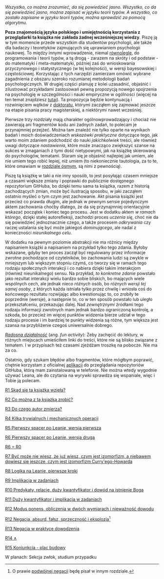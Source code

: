 *Wszystko, co można zrozumieć, da się powiedzieć jasno. Wszystko, co da się powiedzieć jasno, można
zapisać w języku teorii typów. A wszystko, co zostało zapisane w języku teorii typów, można
sprawdzić za pomocą algorytmu.*

**Poza znajomością języka polskiego i umiejętnością korzystania z przeglądarki ta książka nie
zakłada żadnej wcześniejszej wiedzy**. Piszę ją w tym momencie przede wszystkim dla studentów
psychologii, ale także dla badaczy i teoretyków zajmujących się uprawianiem psychologii naukowej. To
między innymi wprowadzenie, niemal
[równolegle](https://en.wikipedia.org/wiki/Everything_Everywhere_All_at_Once), do programowania i
teorii typów, a tą drogą - zarazem na skróty i od podstaw - do matematyki i meta-matematyki, później
zaś do wnioskowania przyczynowego i statystycznego (w tej kolejności), w wersji bayesowskiej i
częstościowej. Korzystając z tych narzędzi zamierzam omówić wybrane zagadnienia z obszaru szeroko
rozumianej metodologii badań psychologicznych. W drugiej części planuję z kolei uzasadnić, objaśnić
i zilustrować przykładami zastosowań pewną propozycją nowego spojrzenia na psychologię w
szczególności i nauki empiryczne w ogólności (więcej na ten temat znajdziesz
[tutaj](./rozdzialy/02_Cel.md)). Ta propozycja będzie kontynuacją i rozwinięciem wątków z
[doktoratu](./rozdzialy/praca_doktorska.pdf), którymi zacząłem się zajmować jeszcze na etapie
pisania pracy magisterskiej, a niektórymi nawet wcześniej.

Pierwsze trzy rozdziały mają charakter ogólnowprowadzający i chociaż nie zawierają ani fragmentów
kodu ani żadnych zadań, to polecam je przynajmniej przejżeć. Można tam znaleźć nie tylko oparte na
wynikach badań i moich doświadczeniach *wskazówki praktyczne* dotyczące tego, jak warto moim zdaniem
podchodzić do nauki *jakichkolwiek* treści, ale również uwagi dotyczące *nastawienia*, które może
znacząco zwiększyć szanse na sukces w zmaganiach z tymi dość nietypowymi, jak na książkę skierowaną
do psychologów, tematami. Staram się je objaśnić najlepiej jak umiem, ale nie umiem tego robić
lepiej, niż umiem (to niekoniecznie tautologia, za to te, które omawiam w [rozdziale
ósmym](./rozdzialy/Logika_w_Leanie_pierwsze_kroki.md), są nimi z pewnością).

Piszę tą książkę w taki a nie inny sposób, to jest posyłając czasem mniejsze a czasami większe
zmiany i poprawki do publicznie dostępnego repozytorium GitHuba, bo dzięki temu sama ta książka,
razem z historią zachodzących zmian, może być ilustracją sposobu, w jaki zacząłem ostatnio myśleć o
tym czym jest zachowanie. Akt pisania książki jest przecież co prawda długim, ale jednak w pewnym
sensie pojedynczym aktem zachowania choćby dlatego, że da się przynajmniej orientacyjnie wskazać
początek i koniec tego procesu. Jest w dodatku aktem *w ramach którego*, dzięki stałej
autorefleksji, zachodzi proces *uczenia się*, choć nie da się powiedzieć jednoznacznie czego, a
także procesem *odkrywania* czy raczej ustalania się być może jakiegoś *dominującego*, ale nadal z
konieczności *nieunikalnego celu*.

W dodatku na pewnym poziomie abstrakcji nie ma różnicy między napisaniem książki a napisaniem na
przykład tylko tego zdania. Byłoby wskazane, gdyby ten proces zaczął być regulowany przez informacje
zwrotne pochodzące od czytelników, bo zachowania ludzi są zwykle w mniejszym lub większym stopniu
czymś, co tworzy się w ramach tego rodzaju społecznych interakcji i co nabiera dzięki takim
interakcjom (również nieunikalnego) sensu. Na przykład, *to konkretne zdanie* powstało jako rezultat
interakcji wielu bardzo sobie bliskich, bo mających wiele wspólnych cech, ale jednak nieco *różnych*
osób, bo *różnych wersji tej samej osoby*, z których każda istniała tylko przez chwilę i wniosła coś
do końcowego rezultatu rozwijając albo kwestionując to, co zrobiły te poprzednie (wersje), a
następnie to, co w ten sposób powstało lub uległo przekształceniu, przekazując dalej. Nad
*zewnętrznymi* źródłami tego rodzaju informacji zwrotnych mam jednak bardzo ograniczoną kontrolę, a
szkoda, bo przecież im więcej punktów widzenia bierze udział w tego rodzaju procesie i im bardziej
te punkty widzenia są różne, tym większa jest szansa na przybliżenie czegoś uniwersalnie
dobrego.

[*Radosna działalność*](https://www.youtube.com/watch?v=AZzcE04ssoQ) (ang. *fun activity*): Żeby
zachęcić do lektury, w różnych miejscach umieściłem linki do treści, które nie są blisko związane z
tematem. I w przypisach też czasami zjeżdżam troszkę na pobocze. Nie ma za co.

Ostatnio, gdy szukam błędów albo fragmentów, które mógłbym poprawić, chętnie korzystam z oficialnej
[aplikacji](https://play.google.com/store/apps/details?id=com.github.android&hl=en) do przeglądania
repozytoriów GitHuba, którą mam zainstalowaną w telefonie. Nie można wtedy wygodnie używać Leana,
ale do czytania na wyrywki sprawdza się wspaniale, więc i Tobie ją polecam.

[R1 Skąd się ta książka wzięła?](./rozdzialy/00_Wprowadzenie.md)

[R2 Co można z tą książką zrobić?](./rozdzialy/01_Jak_sie_uczyc.md)

[R3 Do czego autor zmierza?](./rozdzialy/02_Cel.md)

[R4 Kilka trywialnych i mechanicznych operacji](./rozdzialy/Pierwszy_spacerek.md)

[R5 Pierwszy spacer po Leanie, wersja pierwsza](./rozdzialy/Spacerek_po_Leanie_1.md)

[R6 Pierwszy spacer po Leanie, wersja druga](./rozdzialy/Spacerek_po_Leanie_2.md)

[R6 = R0](./rozdzialy/Ewaluacja.md)

[R7 Być może nie wiesz, że już wiesz, czym jest izomorfizm, a niebawem dowiesz się jeszcze, czym
jest izomorfizm Curry'ego-Howarda](./rozdzialy/Izomorfizm_Curryego_Howarda.md)

[R8 Logika na Leanie, pierwsze kroki](./rozdzialy/Logika_w_Leanie_pierwsze_kroki.md)

[R9 Implikacja w zadaniach](./rozdzialy/Implikacja_w_zadaniach.md)

[R10 Predykaty, relacje, duży kwantyfikator i dowód na istnienie
Boga](./rozdzialy/Predykaty_dowod_Anzelma.md)

[R11 Duży kwantyfikator i implikacja w
zadaniach](./rozdzialy/Duzy_kwantyfikator_i_implikacja_w_zadaniach.md)

[R12 Modus ponens, obliczenia w dwóch wymiarach i nieważność
dowodu](./rozdzialy/Modus_Ponens_Niewaznosc_Dowodu.md)

[R12 Negacja, absurd, fałsz, sprzeczność i eksplozja](./rozdzialy/Negacja.md)[^1]

[R13 Negacja w praktyce dowodzenia](./rozdzialy/Negacja_w_praktyce.md)

[R14 ∧](./rozdzialy/Koniunkcja.md)

[R15 Koniunkcja - plac budowy](./rozdzialy/Koniunkcja_work_in_progress.md)

W planach: Sekcja zwłok, studium przypadku

[^1]: O prawie [podwójnej negacji](https://kawaly.tja.pl/dowcip,profesor-filologii-polskiej-na) będę pisał w innym rozdziale.
